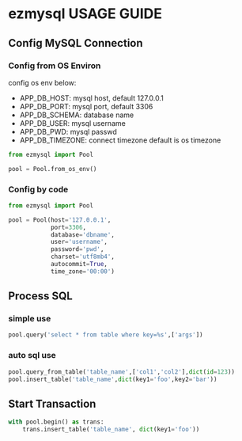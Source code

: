 # ezmysql USAGE GUIDE

## Config MySQL Connection

### Config from OS Environ

config os env below:

- APP_DB_HOST: mysql host, default 127.0.0.1
- APP_DB_PORT: mysql port, default 3306
- APP_DB_SCHEMA: database name
- APP_DB_USER: mysql username
- APP_DB_PWD: mysql passwd
- APP_DB_TIMEZONE: connect timezone default is os timezone

```python
from ezmysql import Pool

pool = Pool.from_os_env()
```

### Config by code
```python
from ezmysql import Pool

pool = Pool(host='127.0.0.1',
            port=3306,
            database='dbname',
            user='username',
            password='pwd',
            charset='utf8mb4',
            autocommit=True,
            time_zone='00:00')
```

## Process SQL

### simple use

```python
pool.query('select * from table where key=%s',['args'])
```

### auto sql use

```python
pool.query_from_table('table_name',['col1','col2'],dict(id=123))
pool.insert_table('table_name',dict(key1='foo',key2='bar'))
```

## Start Transaction

```python
with pool.begin() as trans:
    trans.insert_table('table_name', dict(key1='foo'))
```

